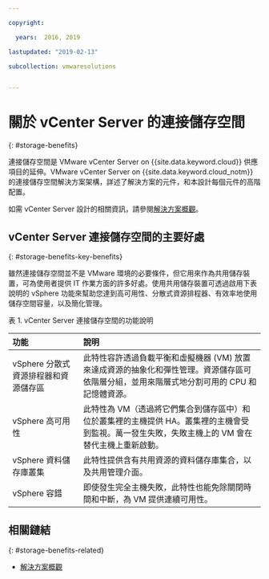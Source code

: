```yaml
---

copyright:

  years:  2016, 2019

lastupdated: "2019-02-13"

subcollection: vmwaresolutions


---
```


# 關於 vCenter Server 的連接儲存空間
{: #storage-benefits}

連接儲存空間是 VMware vCenter Server on {{site.data.keyword.cloud}} 供應項目的延伸。VMware vCenter Server on {{site.data.keyword.cloud_notm}} 的連接儲存空間解決方案架構，詳述了解決方案的元件，和本設計每個元件的高階配置。

如需 vCenter Server 設計的相關資訊，請參閱[解決方案概觀](/docs/services/vmwaresolutions/archiref/solution?topic=vmware-solutions-solution_overview)。

## vCenter Server 連接儲存空間的主要好處
{: #storage-benefits-key-benefits}

雖然連接儲存空間並不是 VMware 環境的必要條件，但它用來作為共用儲存裝置，可為使用者提供 IT 作業方面的許多好處。使用共用儲存裝置可透過啟用下表說明的 vSphere 功能來幫助您達到高可用性、分散式資源排程器、有效率地使用儲存空間容量，以及簡化管理。

表 1. vCenter Server 連接儲存空間的功能說明

|功能                          |說明              |
|:------- |:----------- |
| vSphere 分散式資源排程器和資源儲存區 |此特性容許透過負載平衡和虛擬機器 (VM) 放置來達成資源的抽象化和彈性管理。資源儲存區可依階層分組，並用來階層式地分割可用的 CPU 和記憶體資源。|
| vSphere 高可用性 |此特性為 VM（透過將它們集合到儲存區中）和位於叢集裡的主機提供 HA。叢集裡的主機會受到監視。萬一發生失敗，失敗主機上的 VM 會在替代主機上重新啟動。|
| vSphere 資料儲存庫叢集 |此特性提供含有共用資源的資料儲存庫集合，以及共用管理介面。|
| vSphere 容錯 |即使發生完全主機失敗，此特性也能免除關閉時間和中斷，為 VM 提供連續可用性。|

## 相關鏈結
{: #storage-benefits-related}

* [解決方案概觀](/docs/services/vmwaresolutions/archiref/solution?topic=vmware-solutions-solution_overview)
